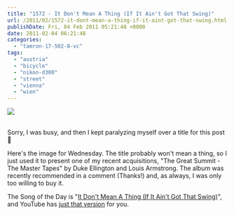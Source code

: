 ```yaml
---
title: "1572 - It Don't Mean A Thing (If It Ain't Got That Swing)"
url: /2011/02/1572-it-dont-mean-a-thing-if-it-aint-got-that-swing.html
publishDate: Fri, 04 Feb 2011 05:21:48 +0000
date: 2011-02-04 06:21:48
categories: 
  - "tamron-17-502-8-vc"
tags: 
  - "austria"
  - "bicycle"
  - "nikon-d300"
  - "street"
  - "vienna"
  - "wien"
---
```

<div class="container">
<div class="center"><a target="_blank" href="https://d25zfm9zpd7gm5.cloudfront.net/1200x1200/2011/20110202_083652_ps.jpg"><img src="https://d25zfm9zpd7gm5.cloudfront.net/0600x0600/2011/20110202_083652_ps.jpg" /></a></div>
</div>
<br />

Sorry, I was busy, and then I kept paralyzing myself over a title for this post 🙂

 Here's the image for Wednesday. The title probably won't mean a thing, so I just used it to present one of my recent acquisitions, "The Great Summit - The Master Tapes" by Duke Ellington and Louis Armstrong. The album was recently recommended in a comment (Thanks!) and, as always, I was only too willing to buy it.

The Song of the Day is "<a target="_blank" href="http://www.lyricsmode.com/lyrics/d/duke_ellington/it_dont_mean_a_thing_if_it_aint_got_that_swing.html">It Don't Mean A Thing (If It Ain't Got That Swing)</a>", and YouTube has <a target="_blank" href="http://www.youtube.com/watch?v=o8qGa4Yh2qs">just that version</a> for you.
